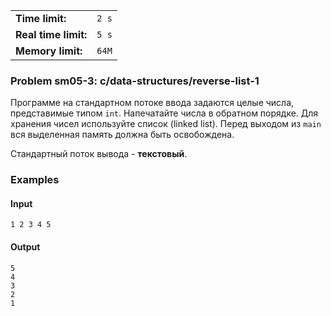 |                      |       |
|----------------------|-------|
| **Time limit:**      | `2 s` |
| **Real time limit:** | `5 s` |
| **Memory limit:**    | `64M` |


### Problem sm05-3: c/data-structures/reverse-list-1

Программе на стандартном потоке ввода задаются целые числа, представимые типом `int`. Напечатайте
числа в обратном порядке. Для хранения чисел используйте список (linked list). Перед выходом из
`main` вся выделенная память должна быть освобождена.

Стандартный поток вывода - **текстовый**.

### Examples

#### Input

    
    
    1 2 3 4 5

#### Output

    
    
    5
    4
    3
    2
    1


